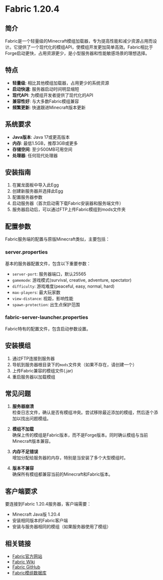 # Fabric 1.20.4

## 简介

Fabric是一个轻量级的Minecraft模组加载器，专为提高性能和减少资源占用而设计。它提供了一个现代化的模组API，使模组开发更加简单高效。Fabric相比于Forge启动更快，占用资源更少，是小型服务器和性能敏感场景的理想选择。

## 特点

- **轻量级**: 相比其他模组加载器，占用更少的系统资源
- **启动快速**: 服务器启动时间明显缩短
- **现代API**: 为模组开发者提供了现代化的API
- **兼容性好**: 与大多数Fabric模组兼容
- **频繁更新**: 快速跟进Minecraft版本更新

## 系统要求

- **Java版本**: Java 17或更高版本
- **内存**: 最低1.5GB，推荐3GB或更多
- **存储空间**: 至少500MB可用空间
- **处理器**: 任何现代处理器

## 安装指南

1. 在翼龙面板中导入此Egg
2. 创建新服务器并选择此Egg
3. 配置服务器参数
4. 启动服务器（首次启动需下载Fabric安装器和服务端文件）
5. 服务器启动后，可以通过FTP上传Fabric模组到mods文件夹

## 配置参数

Fabric服务端的配置与原版Minecraft类似，主要包括：

### server.properties

基本的服务器配置文件，包含以下重要参数：

- `server-port`: 服务器端口，默认25565
- `gamemode`: 游戏模式(survival, creative, adventure, spectator)
- `difficulty`: 游戏难度(peaceful, easy, normal, hard)
- `max-players`: 最大玩家数
- `view-distance`: 视距，影响性能
- `spawn-protection`: 出生点保护范围

### fabric-server-launcher.properties

Fabric特有的配置文件，包含启动参数设置。

## 安装模组

1. 通过FTP连接到服务器
2. 导航到服务器根目录下的`mods`文件夹（如果不存在，请创建一个）
3. 上传Fabric兼容的模组文件(.jar)
4. 重启服务器以加载模组

## 常见问题

1. **服务器崩溃**  
   检查日志文件，确认是否有模组冲突。尝试移除最近添加的模组，然后逐个添加以找出问题模组。

2. **模组不加载**  
   确保上传的模组是Fabric版本，而不是Forge版本。同时确认模组与当前Minecraft版本兼容。

3. **内存不足错误**  
   增加分配给服务器的内存，特别是当安装了多个大型模组时。

4. **版本不兼容**  
   确保所有模组都兼容当前的Minecraft和Fabric版本。

## 客户端要求

要连接到Fabric 1.20.4服务器，客户端需要：

- Minecraft Java版 1.20.4
- 安装相同版本的Fabric客户端
- 安装与服务器相同的模组（如果服务器使用了模组）

## 相关链接

- [Fabric官方网站](https://fabricmc.net/)
- [Fabric Wiki](https://fabricmc.net/wiki/start)
- [Fabric GitHub](https://github.com/FabricMC)
- [Fabric模组数据库](https://www.curseforge.com/minecraft/mc-mods?filter-game-version=2020709689%3A9366&filter-sort=4) 